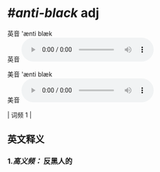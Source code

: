# ***\#anti-black*** adj
英音 'ænti blæk  
英音
<audio src="./media/anti-black-b.aac" controls="controls"></audio>

美音 'ænti blæk  
美音
<audio src="./media/anti-black.aac" controls="controls"></audio>



| 词频 1 |  

英文释义
---
### 1.*高义频：* **反黑人的**  


